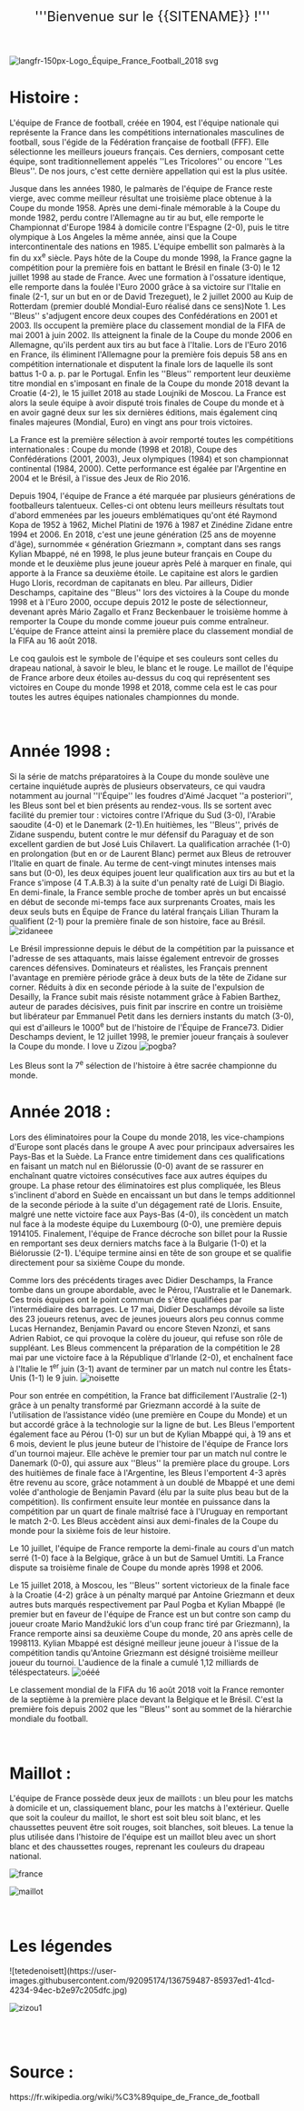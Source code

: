 <mainpage-leftcolumn-start /><div style="text-align: center; font-size: x-large; padding: 1em;">'''Bienvenue sur le {{SITENAME}} !'''</div>

<br />![langfr-150px-Logo_Équipe_France_Football_2018 svg](https://user-images.githubusercontent.com/92095174/136759019-45471b48-b1ef-4016-beb9-ebd7dc8c2b88.png)

<h1>Histoire :</h1>

L'équipe de France de football, créée en 1904, est l'équipe nationale qui représente la France dans les compétitions internationales masculines de football, sous l'égide de la Fédération française de football (FFF). Elle sélectionne les meilleurs joueurs français. Ces derniers, composant cette équipe, sont traditionnellement appelés ''Les Tricolores'' ou encore ''Les Bleus''. De nos jours, c'est cette dernière appellation qui est la plus usitée.

Jusque dans les années 1980, le palmarès de l'équipe de France reste vierge, avec comme meilleur résultat une troisième place obtenue à la Coupe du monde 1958. Après une demi-finale mémorable à la Coupe du monde 1982, perdu contre l'Allemagne au tir au but, elle remporte le Championnat d'Europe 1984 à domicile contre l'Espagne (2-0), puis le titre olympique à Los Angeles la même année, ainsi que la Coupe intercontinentale des nations en 1985. L'équipe embellit son palmarès à la fin du <abbr>xx<sup>e</sup></abbr> siècle. Pays hôte de la Coupe du monde 1998, la France gagne la compétition pour la première fois en battant le Brésil en finale (3-0) le 12 juillet 1998 au stade de France. Avec une formation à l'ossature identique, elle remporte dans la foulée l'Euro 2000 grâce à sa victoire sur l'Italie en finale (2-1, sur un but en or de David Trezeguet), le 2 juillet 2000 au Kuip de Rotterdam (premier doublé Mondial-Euro réalisé dans ce sens)Note 1. Les ''Bleus'' s'adjugent encore deux coupes des Confédérations en 2001 et 2003. Ils occupent la première place du classement mondial de la FIFA de mai 2001 à juin 2002. Ils atteignent la finale de la Coupe du monde 2006 en Allemagne, qu'ils perdent aux tirs au but face à l'Italie. Lors de l'Euro 2016 en France, ils éliminent l'Allemagne pour la première fois depuis 58 ans en compétition internationale et disputent la finale lors de laquelle ils sont battus 1-0 a. p. par le Portugal. Enfin les ''Bleus'' remportent leur deuxième titre mondial en s'imposant en finale de la Coupe du monde 2018 devant la Croatie (4-2), le 15 juillet 2018 au stade Loujniki de Moscou. La France est alors la seule équipe à avoir disputé trois finales de Coupe du monde et à en avoir gagné deux sur les six dernières éditions, mais également cinq finales majeures (Mondial, Euro) en vingt ans pour trois victoires.

La France est la première sélection à avoir remporté toutes les compétitions internationales : Coupe du monde (1998 et 2018), Coupe des Confédérations (2001, 2003), Jeux olympiques (1984) et son championnat continental (1984, 2000). Cette performance est égalée par l'Argentine en 2004 et le Brésil, à l'issue des Jeux de Rio 2016.

Depuis 1904, l'équipe de France a été marquée par plusieurs générations de footballeurs talentueux. Celles-ci ont obtenu leurs meilleurs résultats tout d'abord emmenées par les joueurs emblématiques qu'ont été Raymond Kopa de 1952 à 1962, Michel Platini de 1976 à 1987 et Zinédine Zidane entre 1994 et 2006. En 2018, c'est une jeune génération (25 ans de moyenne d'âge), surnommée « génération Griezmann », comptant dans ses rangs Kylian Mbappé, né en 1998, le plus jeune buteur français en Coupe du monde et le deuxième plus jeune joueur après Pelé à marquer en finale, qui apporte à la France sa deuxième étoile. Le capitaine est alors le gardien Hugo Lloris, recordman de capitanats en bleu. Par ailleurs, Didier Deschamps, capitaine des ''Bleus'' lors des victoires à la Coupe du monde 1998 et à l'Euro 2000, occupe depuis 2012 le poste de sélectionneur, devenant après Mário Zagallo et Franz Beckenbauer le troisième homme à remporter la Coupe du monde comme joueur puis comme entraîneur. L'équipe de France atteint ainsi la première place du classement mondial de la FIFA au 16 août 2018.

Le coq gaulois est le symbole de l'équipe et ses couleurs sont celles du drapeau national, à savoir le bleu, le blanc et le rouge. Le maillot de l'équipe de France arbore deux étoiles au-dessus du coq qui représentent ses victoires en Coupe du monde 1998 et 2018, comme cela est le cas pour toutes les autres équipes nationales championnes du monde.

<br />

<h1>Année 1998 :</h1>

Si la série de matchs préparatoires à la Coupe du monde soulève une certaine inquiétude auprès de plusieurs observateurs, ce qui vaudra notamment au journal ''l'Équipe'' les foudres d'Aimé Jacquet ''a posteriori'', les Bleus sont bel et bien présents au rendez-vous. Ils se sortent avec facilité du premier tour : victoires contre l'Afrique du Sud (3-0), l'Arabie saoudite (4-0) et le Danemark (2-1).En huitièmes, les ''Bleus'', privés de Zidane suspendu, butent contre le mur défensif du Paraguay et de son excellent gardien de but José Luis Chilavert. La qualification arrachée (1-0) en prolongation (but en or de Laurent Blanc) permet aux Bleus de retrouver l'Italie en quart de finale. Au terme de cent-vingt minutes intenses mais sans but (0-0), les deux équipes jouent leur qualification aux tirs au but et la France s'impose (4 T.A.B.3) à la suite d'un penalty raté de Luigi Di Biagio. En demi-finale, la France semble proche de tomber après un but encaissé en début de seconde mi-temps face aux surprenants Croates, mais les deux seuls buts en Équipe de France du latéral français Lilian Thuram la qualifient (2-1) pour la première finale de son histoire, face au Brésil.
![zidaneee](https://user-images.githubusercontent.com/92095174/136759109-76da7ef4-c049-4f4f-ae67-ab9b072c5fa5.jpg)

Le Brésil impressionne depuis le début de la compétition par la puissance et l'adresse de ses attaquants, mais laisse également entrevoir de grosses carences défensives. Dominateurs et réalistes, les Français prennent l'avantage en première période grâce à deux buts de la tête de Zidane sur corner. Réduits à dix en seconde période à la suite de l'expulsion de Desailly, la France subit mais résiste notamment grâce à Fabien Barthez, auteur de parades décisives, puis finit par inscrire en contre un troisième but libérateur par Emmanuel Petit dans les derniers instants du match (3-0), qui est d'ailleurs le 1000<sup>e</sup> but de l'histoire de l'Équipe de France73. Didier Deschamps devient, le 12 juillet 1998, le premier joueur français à soulever la Coupe du monde. I love u Zizou
![pogba?](https://user-images.githubusercontent.com/92095174/136759145-8884ff9a-7501-4e6b-9def-6680f8e1d40a.jpg)

Les Bleus sont la <abbr>7<sup>e</sup></abbr> sélection de l'histoire à être sacrée championne du monde.
<br />

<h1>Année 2018 :</h1>
Lors des éliminatoires pour la Coupe du monde 2018, les vice-champions d'Europe sont placés dans le groupe A avec pour principaux adversaires les Pays-Bas et la Suède. La France entre timidement dans ces qualifications en faisant un match nul en Biélorussie (0-0) avant de se rassurer en enchaînant quatre victoires consécutives face aux autres équipes du groupe. La phase retour des éliminatoires est plus compliquée, les Bleus s'inclinent d'abord en Suède en encaissant un but dans le temps additionnel de la seconde période à la suite d'un dégagement raté de Lloris. Ensuite, malgré une nette victoire face aux Pays-Bas (4-0), ils concèdent un match nul face à la modeste équipe du Luxembourg (0-0), une première depuis 1914105. Finalement, l'équipe de France décroche son billet pour la Russie en remportant ses deux derniers matchs face à la Bulgarie (1-0) et la Biélorussie (2-1). L'équipe termine ainsi en tête de son groupe et se qualifie directement pour sa sixième Coupe du monde.

Comme lors des précédents tirages avec Didier Deschamps, la France tombe dans un groupe abordable, avec le Pérou, l'Australie et le Danemark. Ces trois équipes ont le point commun de s'être qualifiées par l'intermédiaire des barrages. Le 17 mai, Didier Deschamps dévoile sa liste des 23 joueurs retenus, avec de jeunes joueurs alors peu connus comme Lucas Hernandez, Benjamin Pavard ou encore Steven Nzonzi, et sans Adrien Rabiot, ce qui provoque la colère du joueur, qui refuse son rôle de suppléant. Les Bleus commencent la préparation de la compétition le 28 mai par une victoire face à la République d'Irlande (2-0), et enchaînent face à l'Italie le 1<sup>er</sup> juin (3-1) avant de terminer par un match nul contre les États-Unis (1-1) le 9 juin.
![noisette](https://user-images.githubusercontent.com/92095174/136759280-86d153b6-f2ea-41d8-8083-82923d8493cd.jpg)

Pour son entrée en compétition, la France bat difficilement l'Australie (2-1) grâce à un penalty transformé par Griezmann accordé à la suite de l'utilisation de l’assistance vidéo (une première en Coupe du Monde) et un but accordé grâce à la technologie sur la ligne de but. Les Bleus l'emportent également face au Pérou (1-0) sur un but de Kylian Mbappé qui, à 19 ans et 6 mois, devient le plus jeune buteur de l'histoire de l'équipe de France lors d'un tournoi majeur. Elle achève le premier tour par un match nul contre le Danemark (0-0), qui assure aux ''Bleus'' la première place du groupe. Lors des huitièmes de finale face à l'Argentine, les Bleus l'emportent 4-3 après être revenu au score, grâce notamment à un doublé de Mbappé et une demi volée d'anthologie de Benjamin Pavard (élu par la suite plus beau but de la compétition). Ils confirment ensuite leur montée en puissance dans la compétition par un quart de finale maîtrisé face à l'Uruguay en remportant le match 2-0. Les Bleus accèdent ainsi aux demi-finales de la Coupe du monde pour la sixième fois de leur histoire.

Le 10 juillet, l'équipe de France remporte la demi-finale au cours d'un match serré (1-0) face à la Belgique, grâce à un but de Samuel Umtiti. La France dispute sa troisième finale de Coupe du monde après 1998 et 2006.

Le 15 juillet 2018, à Moscou, les ''Bleus'' sortent victorieux de la finale face à la Croatie (4-2) grâce à un pénalty marqué par Antoine Griezmann et deux autres buts marqués respectivement par Paul Pogba et Kylian Mbappé (le premier but en faveur de l'équipe de France est un but contre son camp du joueur croate Mario Mandžukić lors d'un coup franc tiré par Griezmann), la France remporte ainsi sa deuxième Coupe du monde, 20 ans après celle de 1998113. Kylian Mbappé est désigné meilleur jeune joueur à l'issue de la compétition tandis qu'Antoine Griezmann est désigné troisième meilleur joueur du tournoi. L'audience de la finale a cumulé 1,12 milliards de téléspectateurs.
![oééé](https://user-images.githubusercontent.com/92095174/136759380-900f58e9-78c5-4ac9-aa52-50f3ba84400c.jpg)

Le classement mondial de la FIFA du 16 août 2018 voit la France remonter de la septième à la première place devant la Belgique et le Brésil. C'est la première fois depuis 2002 que les ''Bleus'' sont au sommet de la hiérarchie mondiale du football.

<br />

<h1>Maillot : </h1>
L'équipe de France possède deux jeux de maillots : un bleu pour les matchs à domicile et un, classiquement blanc, pour les matchs à l'extérieur. Quelle que soit la couleur du maillot, le short est soit bleu soit blanc, et les chaussettes peuvent être soit rouges, soit blanches, soit bleues. La tenue la plus utilisée dans l'histoire de l'équipe est un maillot bleu avec un short blanc et des chaussettes rouges, reprenant les couleurs du drapeau national.

![france](https://user-images.githubusercontent.com/92095174/136759442-629622a5-6be6-432f-ad9a-847d6abe3375.jpeg)

![maillot](https://user-images.githubusercontent.com/92095174/136759452-8ffa0f31-96dd-48fb-8d1f-64fa62c68e46.jpeg)


<br />
<h1>Les légendes </h1>
![tetedenoisett](https://user-images.githubusercontent.com/92095174/136759487-85937ed1-41cd-4234-94ec-b2e97c205dfc.jpg)


![zizou1](https://user-images.githubusercontent.com/92095174/136759514-3899a0f7-0dde-40ed-a1cb-b10758da7363.jpeg)


<br />
<br />
<h1>Source :</h1>
https://fr.wikipedia.org/wiki/%C3%89quipe_de_France_de_football<mainpage-endcolumn />

<br />
<mainpage-endcolumn />
